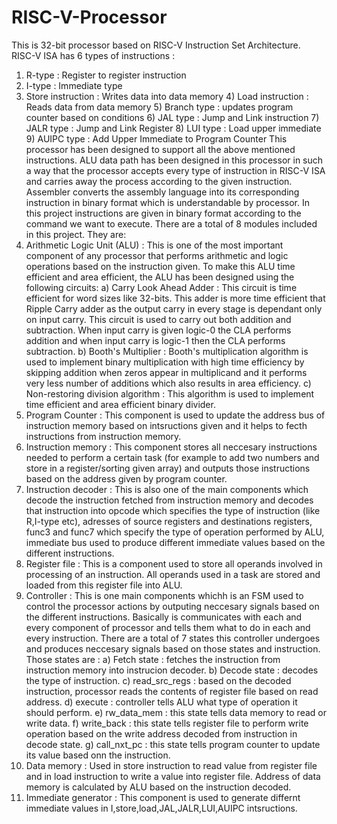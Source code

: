 # RISC-V-Processor
This is 32-bit processor based on RISC-V Instruction Set Architecture.  
RISC-V ISA has 6 types of instructions :
1) R-type : Register to register instruction
2) I-type : Immediate type
3) Store instruction : Writes data into data memory
                                        4) Load instruction : Reads data from data memory
                                        5) Branch type : updates program counter based on conditions
                                        6) JAL type : Jump and Link instruction
                                        7) JALR type : Jump and Link Register 
                                        8) LUI type : Load upper immediate 
                                        9) AUIPC type : Add Upper Immediate to Program Counter
This processor has been designed to support all the above mentioned instructions. ALU data path has been designed in this processor in such a way that the processor accepts every type of instruction in RISC-V ISA and carries away the process according to the given instruction. 
Assembler converts the assembly language into its corresponding instruction in binary format which is understandable by processor. In this project instructions are given in binary format according to the command we want to execute.
There are a total of 8 modules included in this project. They are:
1) Arithmetic Logic Unit (ALU) : This is one of the most important component of any processor that performs arithmetic and logic operations based on the instruction given. To make this ALU time efficient and area efficient, the ALU has been designed using the following circuits:
               a) Carry Look Ahead Adder : This circuit is time efficient for word sizes like 32-bits. This adder is more time efficient that Ripple Carry adder as the output carry in every stage is dependant only on input carry. This circuit is used to carry out both 
                                           addition and subtraction. When input carry is given logic-0 the CLA performs addition and when input carry is logic-1 then the CLA performs subtraction.
               b) Booth's Multiplier : Booth's multiplication algorithm is used to implement binary multiplication with high time efficiency by skipping addition when zeros appear in multiplicand and it performs very less number of additions which also results in area 
                                       efficiency.
               c) Non-restoring division algorithm : This algorithm is used to implement time efficient and area efficient binary divider.
2) Program Counter : This component is used to update the address bus of instruction memory based on intsructions given and it helps to fecth instructions from instruction memory.
3) Instruction memory : This component stores all neccesary instructions needed to perform a certain task (for example to add two numbers and store in a register/sorting given array) and outputs those instructions based on the address given by program counter.
4) Instruction decoder : This is also one of the main components which decode the instruction fetched from instruction memory and decodes that instruction into opcode which specifies the type of instruction (like R,I-type etc), adresses of source registers and destinations registers, func3 and func7 which specify the type of operation performed by ALU, immediate bus used to produce different immediate values based on the different instructions.
5) Register file : This is a component used to store all operands involved in processing of an instruction. All operands used in a task are stored and loaded from this register file into ALU.
6) Controller : This is one main components whichh is an FSM used to control the processor actions by outputing neccesary signals based on the different instructions. Basically is communicates with each and every component of processor and tells them what to do in each and every instruction. There are a total of 7 states this controller undergoes and produces neccesary signals based on those states and instruction. Those states are :
               a) Fetch state : fetches the instruction from instruction memory into instrucion decoder.
               b) Decode state : decodes the type of instruction.
               c) read_src_regs : based on the decoded instruction, processor reads the contents of register file based on read address.
               d) execute : controller tells ALU what type of operation it should perform.
               e) rw_data_mem : this state tells data memory to read or write data.
               f) write_back : this state tells register file to perform write operation based on the write address decoded from instruction in decode state.
               g) call_nxt_pc : this state tells program counter to update its value based onn the instruction.
7) Data memory : Used in store instruction to read value from register file and in load instruction to write a value into register file. Address of data memory is calculated by ALU based on the instruction decoded.
8) Immediate generator : This component is used to generate differnt immediate values in I,store,load,JAL,JALR,LUI,AUIPC intsructions.
